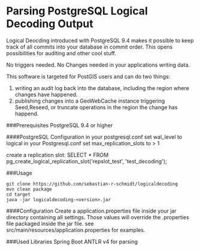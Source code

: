 # Parsing PostgreSQL Logical Decoding Output

Logical Deocding introduced with PostgreSQL 9.4 makes it possible to keep track of all commits into your database in commit order. This opens possibilities for auditing and other cool stuff.

No triggers needed.
No Changes needed in your applications writing data.

This software is targeted for PostGIS users and can do two things:
1. writing an audit log back into the database, including the region where changes have happened.
2. publishing changes into a GeoWebCache instance triggering Seed,Reseed, or truncate operations in the region the change has happend.

###Prerequisites
PostgreSQL 9.4 or higher

####PostgreSQL Configuration
in your postgresql.conf set wal_level to logical
in your Postgresql.conf set max_replication_slots to > 1

create a replication slot:
SELECT * FROM pg_create_logical_replication_slot('repslot_test', 'test_decoding');

###Usage
```
git clone https://github.com/sebastian-r-schmidt/logicaldecoding
mvn clean package
cd target
java -jar logicaldecoding-<version>.jar
```

####Configuration
Create a application.properties file inside your jar directory containing all settings.
Those values will override the .properties file packaged inside the jar file.
see src/main/resources/application.properties for examples.

###Used Libraries
Spring Boot
ANTLR v4 for parsing
